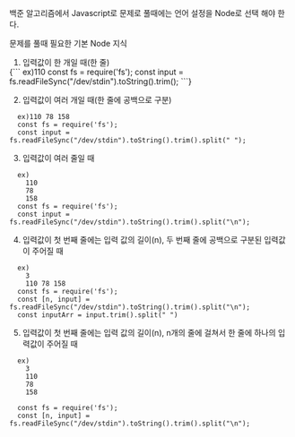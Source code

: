 백준 알고리즘에서 Javascript로 문제로 풀때에는 언어 설정을 Node로 선택 해야 한다.

문제를 풀때 필요한 기본 Node 지식

1. 입력값이 한 개일 때(한 줄)
<div style="margin-top: -15px"></div>
  {```
    ex)110
    const fs = require('fs');
    const input = fs.readFileSync("/dev/stdin").toString().trim();
  ```}

2. 입력값이 여러 개일 때(한 줄에 공백으로 구분)
  ```
    ex)110 78 158
    const fs = require('fs');
    const input = fs.readFileSync("/dev/stdin").toString().trim().split(" ");
  ```


3. 입력값이 여러 줄일 때
  ```
    ex)
      110
      78
      158
    const fs = require('fs');
    const input = fs.readFileSync("/dev/stdin").toString().trim().split("\n");
  ```


4. 입력값이 첫 번째 줄에는 입력 값의 길이(n), 두 번째 줄에 공백으로 구분된 입력값이 주어질 때
  ```
    ex)
      3
      110 78 158
    const fs = require('fs');
    const [n, input] = fs.readFileSync("/dev/stdin").toString().trim().split("\n");
    const inputArr = input.trim().split(" ")
  ```

5. 입력값이 첫 번째 줄에는 입력 값의 길이(n), n개의 줄에 걸쳐서 한 줄에 하나의 입력값이 주어질 때
  ```
    ex)
      3
      110
      78
      158
    
    const fs = require('fs');
    const [n, input] = fs.readFileSync("/dev/stdin").toString().trim().split("\n");
  ```
